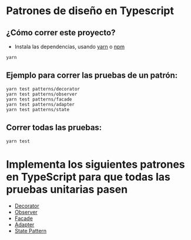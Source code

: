 # Patrones de diseño en Typescript

## ¿Cómo correr este proyecto?

- Instala las dependencias, usando [yarn](https://yarnpkg.com/) o [npm](https://www.npmjs.com/)

```shell
yarn
```

## Ejemplo para correr las pruebas de un patrón:

```shell
yarn test patterns/decorator
yarn test patterns/observer
yarn test patterns/facade
yarn test patterns/adapter
yarn test patterns/state
```

## Correr todas las pruebas:

```shell
yarn test
```

# Implementa los siguientes patrones en TypeScript para que todas las pruebas unitarias pasen

- [Decorator](https://refactoring.guru/design-patterns/decorator)
- [Observer](https://refactoring.guru/design-patterns/observer)
- [Facade](https://refactoring.guru/design-patterns/facade)
- [Adapter](https://refactoring.guru/design-patterns/adapter)
- [State Pattern](https://refactoring.guru/design-patterns/state)

